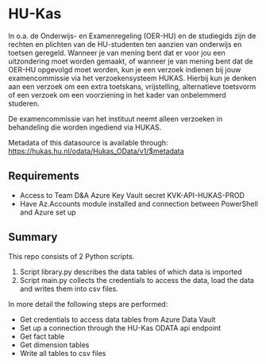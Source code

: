 # HU-Kas

In o.a. de Onderwijs- en Examenregeling (OER-HU) en de studiegids zijn de rechten en plichten van de HU-studenten ten aanzien van onderwijs en toetsen geregeld. Wanneer je van mening bent dat er voor jou een uitzondering moet worden gemaakt, of wanneer je van mening bent dat de OER-HU opgevolgd moet worden, kun je een verzoek indienen bij jouw examencommissie via het verzoekensysteem HUKAS. Hierbij kun je denken aan een verzoek om een extra toetskans, vrijstelling, alternatieve toetsvorm of een verzoek om een voorziening in het kader van onbelemmerd studeren.

De examencommissie van het instituut neemt alleen verzoeken in behandeling die worden ingediend via HUKAS.

Metadata of this datasource is available through: <https://hukas.hu.nl/odata/Hukas_OData/v1/$metadata>

## Requirements

- Access to Team D&A Azure Key Vault secret KVK-API-HUKAS-PROD
- Have Az.Accounts module installed and connection between PowerShell and Azure set up

## Summary

This repo consists of 2 Python scripts.

 1. Script library.py describes the data tables of which data is imported
 2. Script main.py collects the credentials to access the data, load the data and writes them into csv files.

In more detail the following steps are performed:

- Get credentials to access data tables from Azure Data Vault
- Set up a connection through the HU-Kas ODATA api endpoint
- Get fact table
- Get dimension tables
- Write all tables to csv files
